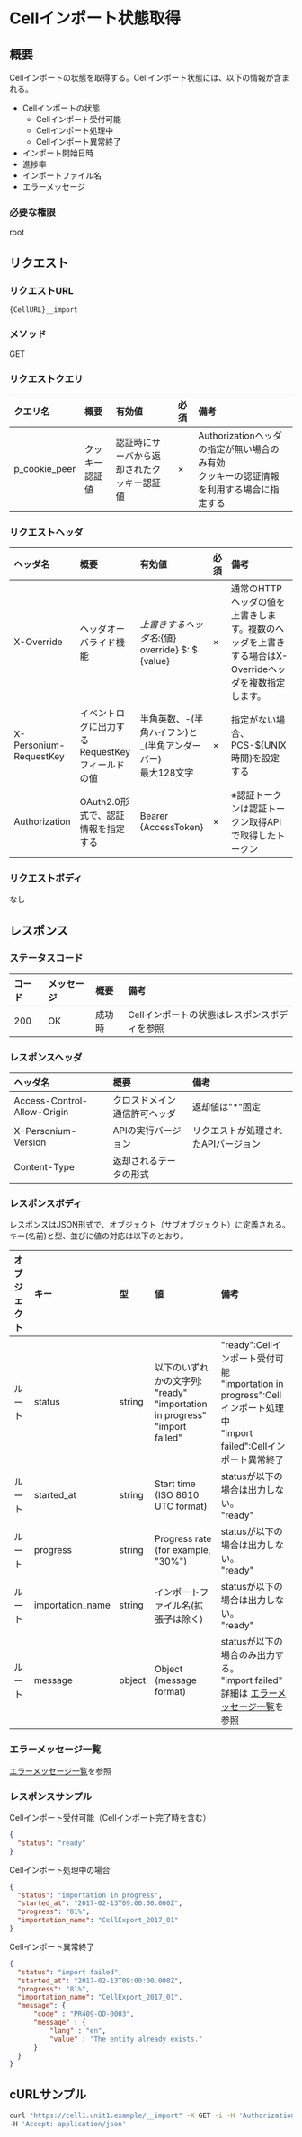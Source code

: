 # Cellインポート状態取得
## 概要
Cellインポートの状態を取得する。Cellインポート状態には、以下の情報が含まれる。
* Cellインポートの状態
	* Cellインポート受付可能
	* Cellインポート処理中
	* Cellインポート異常終了
* インポート開始日時
* 進捗率
* インポートファイル名
* エラーメッセージ

### 必要な権限
root


## リクエスト
### リクエストURL
```
{CellURL}__import
```

### メソッド
GET

### リクエストクエリ
|クエリ名|概要|有効値|必須|備考|
|:--|:--|:--|:--|:--|
|p_cookie_peer|クッキー認証値|認証時にサーバから返却されたクッキー認証値|×|Authorizationヘッダの指定が無い場合のみ有効<br>クッキーの認証情報を利用する場合に指定する|

### リクエストヘッダ
|ヘッダ名|概要|有効値|必須|備考|
|:--|:--|:--|:--|:--|
|X-Override|ヘッダオーバライド機能|${上書きするヘッダ名}:${値}  override} $: $ {value}|×|通常のHTTPヘッダの値を上書きします。複数のヘッダを上書きする場合はX-Overrideヘッダを複数指定します。|
|X-Personium-RequestKey|イベントログに出力するRequestKeyフィールドの値|半角英数、-(半角ハイフン)と_(半角アンダーバー)<br>最大128文字|×|指定がない場合、PCS-${UNIX時間}を設定する|
|Authorization|OAuth2.0形式で、認証情報を指定する|Bearer {AccessToken}|×|※認証トークンは認証トークン取得APIで取得したトークン|

### リクエストボディ
なし


## レスポンス
### ステータスコード
|コード|メッセージ|概要|備考|
|:--|:--|:--|:--|
|200|OK|成功時|Cellインポートの状態はレスポンスボディを参照|

### レスポンスヘッダ
|ヘッダ名|概要|備考|
|:--|:--|:--|
|Access-Control-Allow-Origin|クロスドメイン通信許可ヘッダ|返却値は"*"固定|
|X-Personium-Version|APIの実行バージョン|リクエストが処理されたAPIバージョン|
|Content-Type|返却されるデータの形式||

### レスポンスボディ
レスポンスはJSON形式で、オブジェクト（サブオブジェクト）に定義される。
キー(名前)と型、並びに値の対応は以下のとおり。

|オブジェクト|キー|型|値|備考|
|:--|:--|:--|:--|:--|
|ルート|status|string|以下のいずれかの文字列:  <br>"ready"<br>"importation in progress"<br>"import failed"|"ready":Cellインポート受付可能<br>"importation in progress":Cellインポート処理中<br>"import failed":Cellインポート異常終了|
|ルート|started_at|string|Start time (ISO 8610 UTC format)|statusが以下の場合は出力しない。<br>"ready"|
|ルート|progress|string|Progress rate (for example, "30%")|statusが以下の場合は出力しない。<br>"ready"|
|ルート|importation_name|string|インポートファイル名(拡張子は除く)|statusが以下の場合は出力しない。<br>"ready"|
|ルート|message|object|Object (message format)|statusが以下の場合のみ出力する。<br>"import failed"<br>詳細は [エラーメッセージ一覧](004_Error_Messages.md)を参照|

### エラーメッセージ一覧
[エラーメッセージ一覧](004_Error_Messages.md)を参照

### レスポンスサンプル
Cellインポート受付可能（Cellインポート完了時を含む）
```json
{
  "status": "ready"
}
```

Cellインポート処理中の場合
```json
{
  "status": "importation in progress",
  "started_at": "2017-02-13T09:00:00.000Z",
  "progress": "81%",
  "importation_name": "CellExport_2017_01"
}
```

Cellインポート異常終了
```json
{
  "status": "import failed",
  "started_at": "2017-02-13T09:00:00.000Z",
  "progress": "81%",
  "importation_name": "CellExport_2017_01",
  "message": {
      "code" : "PR409-OD-0003",
      "message" : {
          "lang" : "en",
          "value" : "The entity already exists."
      }
  }
}
```


## cURLサンプル
```sh
curl "https://cell1.unit1.example/__import" -X GET -i -H 'Authorization: Bearer AA~PBDc...(省略)...FrTjA' \
-H 'Accept: application/json'
```

